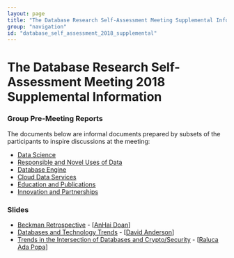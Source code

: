 ```yaml
---
layout: page
title: "The Database Research Self-Assessment Meeting Supplemental Information"
group: "navigation"
id: "database_self_assessment_2018_supplemental"
---
```


# The Database Research Self-Assessment Meeting 2018 Supplemental Information


### **Group Pre-Meeting Reports**

The documents below are informal documents prepared by subsets of the participants to inspire discussions at the meeting:

- [Data Science](DataScience.pdf)
- [Responsible and Novel Uses of Data](ResponsibleAndNovelUsesOfData.pdf)
- [Database Engine](DatabaseEngine.pdf)
- [Cloud Data Services](CloudDataServices.pdf)
- [Education and Publications](EducationAndPublications.pdf)
- [Innovation and Partnerships](InnovationAndPartnerships.pdf)

### **Slides**
- [Beckman Retrospective](http://pages.cs.wisc.edu/~anhai/db-initiatives/anhai-seattle-workshop2019-v2.pdf) - [[AnHai Doan](http://pages.cs.wisc.edu/~anhai/)]
- [Databases and Technology Trends](Databases_and_Technology_Trends_2018_dga.pdf) - [[David Anderson](http://www.cs.cmu.edu/~dga/)]
- [Trends in the Intersection of Databases and Crypto/Security](RalucaSecurity.pdf) - [[Raluca Ada Popa](https://people.eecs.berkeley.edu/~raluca/)]
